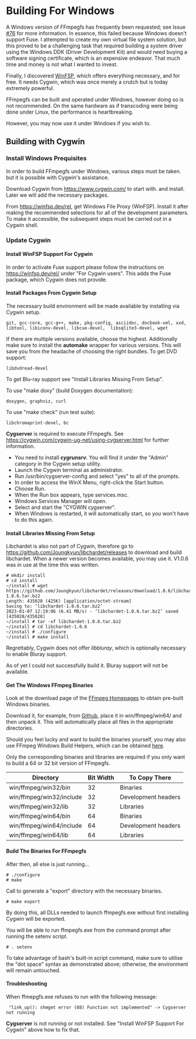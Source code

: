 Building For Windows
====================

A Windows version of FFmpegfs has frequently been requested; see Issue [#76](https://github.com/nschlia/ffmpegfs/issues/76) for more information. In essence, this failed because Windows doesn't support Fuse. I attempted to create my own virtual file system solution, but this proved to be a challenging task that required building a system driver using the Windows DDK (Driver Development Kit) and would need buying  a software signing certificate, which is an expensive endeavor. That much time and money is not what I wanted to invest. 

Finally, I discovered [WinFSP](https://winfsp.dev/), which offers everything necessary, and for free. It needs Cygwin, which was once merely a crutch but is today extremely powerful. 

FFmpegfs can be built and operated under Windows, however doing so is not recommended. On the same hardware as if transcoding were being done under Linux, the performance is heartbreaking.

However, you may now use it under Windows if you wish to. 

## Building with Cygwin

### Install Windows Prequisites

In order to build FFmpegfs under Windows, various steps must be taken. but it is possible with Cygwin's assistance. 

Download Cygwin from https://www.cygwin.com/ to start with. and install. Later we will add the necessary packages. 

From https://winfsp.dev/rel, get Windows File Proxy (WinFSP). Install it after making the recommended selections for all of the development parameters. To make it accessible, the subsequent steps must be carried out in a Cygwin shell. 

### Update Cygwin

#### Install WinFSP Support For Cygwin

In order to activate Fuse support please follow the instructions  on https://winfsp.dev/rel/ under "For Cygwin users". This adds the Fuse package, which Cygwin does not provide.

#### Install Packages From Cygwin Setup

The necessary build environment will be made available by installing via Cygwin setup.
```
git, gcc-core, gcc-g++, make, pkg-config, asciidoc, docbook-xml, xxd, libtool, libiconv-devel, libcue-devel,  libsqlite3-devel, wget
```
If there are multiple versions available, choose the highest. Additionally make sure to install the **automake** wrapper for various versions. This will save you from the headache of choosing the right bundles.
To get DVD support:
```
libdvdread-devel
```
To get Blu-ray support see "Install Libraries Missing From Setup".

To use "make doxy" (build Doxygen documentation):
```
doxygen, graphviz, curl
```
To use "make check" (run test suite):
```
libchromaprint-devel, bc
```
**Cygserver** is required to execute FFmpegfs. See https://cygwin.com/cygwin-ug-net/using-cygserver.html for further information.

* You need to install ***cygrunsrv***. You will find it under the "Admin" category in the Cygwin setup utility.
* Launch the Cygwin terminal as administrator.
* Run /usr/bin/cygserver-config and select "yes" to all of the prompts.
* In order to access the WinX Menu, right-click the Start button.
* Choose Run.
* When the Run box appears, type services.msc.
* Windows Services Manager will open.
* Select and start the "CYGWIN cygserver".
* When Windows is restarted, it will automatically start, so you won't have to do this again.

#### Install Libraries Missing From Setup

Libchardet is also not part of Cygwin, therefore go to https://github.com/Joungkyun/libchardet/releases to download and build libchardet. When a newer version becomes available, you may use it. V1.0.6 was in use at the time this was written. 

```
# mkdir install
# cd install
~/install # wget https://github.com/Joungkyun/libchardet/releases/download/1.0.6/libchardet-1.0.6.tar.bz2
Length: 435028 (425K) [application/octet-stream]
Saving to: ‘libchardet-1.0.6.tar.bz2’
2023-01-07 12:19:06 (6.41 MB/s) - ‘libchardet-1.0.6.tar.bz2’ saved [435028/435028]
~/install # tar -xf libchardet-1.0.6.tar.bz2
~/install # cd libchardet-1.0.6
~/install # ./configure
~/install # make install
```

Regrettably, Cygwin does not offer *libbluray*, which is optionally necessary to enable Bluray support.

As of yet I could not successfully build it. Bluray support will not be available.

#### Get The Windows FFmpeg Binaries

Look at the download page of the [FFmpeg Homepages](https://ffmpeg.org/download.html#build-windows) to obtain pre-built Windows binaries.

Download it, for example, from [Github](https://github.com/BtbN/FFmpeg-Builds/releases/download/latest/ffmpeg-master-latest-win64-gpl-shared.zip), place it in win/ffmpeg/win64/
and then unpack it. This will automatically place all files in the appropriate directories.

Should you feel lucky and want to build the binaries yourself, you may also use FFmpeg Windows Build Helpers, which can be obtained [here](https://github.com/rdp/ffmpeg-windows-build-helpers).

Only the corresponding binaries and libraries are required if you only want to build a 64 or 32 bit version of FFmpegfs. 

| Directory                | Bit Width | To Copy There       |
| ------------------------ | --------- | ------------------- |
| win/ffmpeg/win32/bin     |        32 | Binaries            |
| win/ffmpeg/win32/include |        32 | Development headers |
| win/ffmpeg/win32/lib     |        32 | Libraries           |
| win/ffmpeg/win64/bin     |        64 | Binaries            |
| win/ffmpeg/win64/include |        64 | Development headers |
| win/ffmpeg/win64/lib     |        64 | Libraries           |

#### Build The Binaries For FFmpegfs

After then, all else is just running... 

```
# ./configure
# make
```

Call to generate a "export" directory with the necessary binaries.

```
# make export
```

By doing this, all DLLs needed to launch ffmpegfs.exe without first installing Cygwin will be exported.

You will be able to run ffmpegfs.exe from the command prompt after running the setenv script.

```
# . setenv
```

To take advantage of bash's built-in script command, make sure to utilise the "dot space" syntax as demonstrated above; otherwise, the environment will remain untouched. 

#### Troubleshooting

When ffmepgfs.exe refuses to run with the following message:

```
 "link_up(): shmget error (88) Function not implemented" -> Cygserver not running
```

**Cygserver** is not running or not installed. See "Install WinFSP Support For Cygwin" above how to fix that.
